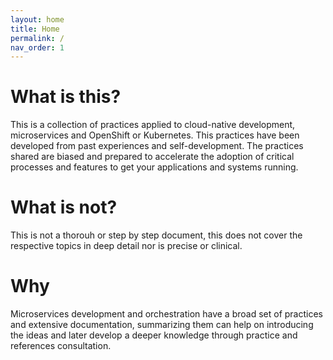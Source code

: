 ```yaml
---
layout: home
title: Home
permalink: /
nav_order: 1
---
```


# What is this?
This is a collection of practices applied to cloud-native development, microservices and OpenShift or Kubernetes. This practices have been developed from past experiences and self-development. The practices shared are biased and prepared to accelerate the adoption of critical processes and features to get your applications and systems running.

# What is not?
This is not a thorouh or step by step document, this does not cover the respective topics in deep detail nor is precise or clinical.

# Why
Microservices development and orchestration have a broad set of practices and extensive documentation, summarizing them can help on introducing the ideas and later develop a deeper knowledge through practice and references consultation.